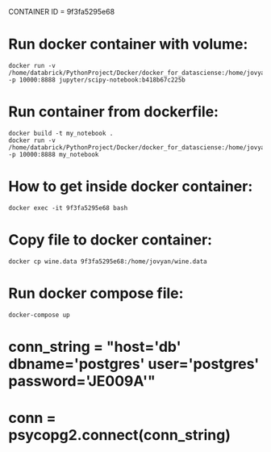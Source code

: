 CONTAINER ID = 9f3fa5295e68

# Run docker container with volume:
    docker run -v /home/databrick/PythonProject/Docker/docker_for_datasciense:/home/jovyan/ -p 10000:8888 jupyter/scipy-notebook:b418b67c225b

# Run container from dockerfile:
    docker build -t my_notebook .
    docker run -v /home/databrick/PythonProject/Docker/docker_for_datasciense:/home/jovyan/ -p 10000:8888 my_notebook

# How to get inside docker container:
    docker exec -it 9f3fa5295e68 bash

# Copy file to docker container:
    docker cp wine.data 9f3fa5295e68:/home/jovyan/wine.data

# Run docker compose file:
    docker-compose up

# conn_string = "host='db' dbname='postgres' user='postgres' password='JE009A'"
# conn = psycopg2.connect(conn_string)
